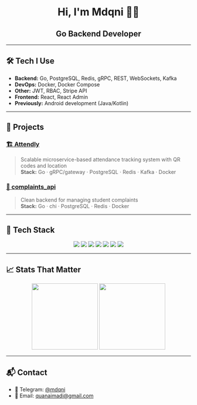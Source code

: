 <h1 align="center">Hi, I'm Mdqni 👨‍💻</h1>
<h2 align="center">Go Backend Developer</h2>

---

## 🛠️ Tech I Use

- **Backend:** Go, PostgreSQL, Redis, gRPC, REST, WebSockets, Kafka
- **DevOps:** Docker, Docker Compose
- **Other:** JWT, RBAC, Stripe API
- **Frontend:** React, React Admin
- **Previously:** Android development (Java/Kotlin)

---

## 🚀 Projects

### [🏗️ Attendly](https://github.com/mdqni/Attendly)
> Scalable microservice-based attendance tracking system with QR codes and location  
> **Stack:** Go · gRPC/gateway · PostgreSQL · Redis · Kafka · Docker

### [📣 complaints_api](https://github.com/mdqni/complaints_api)
> Clean backend for managing student complaints  
> **Stack:** Go · chi · PostgreSQL · Redis · Docker

---

## 🧰 Tech Stack

<p align="center">
  <img src="https://img.shields.io/badge/Go-%2300ADD8.svg?style=for-the-badge&logo=go&logoColor=white" />
  <img src="https://img.shields.io/badge/PostgreSQL-%23336791.svg?style=for-the-badge&logo=postgresql&logoColor=white" />
  <img src="https://img.shields.io/badge/gRPC-%230674C1.svg?style=for-the-badge&logo=grpc&logoColor=white" />
  <img src="https://img.shields.io/badge/Redis-%23DC382D.svg?style=for-the-badge&logo=redis&logoColor=white" />
  <img src="https://img.shields.io/badge/Kafka-%23000000.svg?style=for-the-badge&logo=apache-kafka&logoColor=white" />
  <img src="https://img.shields.io/badge/Docker-%232496ED.svg?style=for-the-badge&logo=docker&logoColor=white" />
  <img src="https://img.shields.io/badge/GitHub_Actions-%232671E5.svg?style=for-the-badge&logo=github-actions&logoColor=white" />
</p>

---

## 📈 Stats That Matter

<p align="center">
  <img src="https://github-readme-stats.vercel.app/api?username=mdqni&show_icons=true&theme=radical" height="180" />
  <img src="https://github-readme-stats.vercel.app/api/top-langs/?username=mdqni&layout=compact&theme=radical" height="180"/>
</p>

---

## 📬 Contact

- 💬 Telegram: [@mdqni](https://t.me/mdqni)
- 📧 Email: quanaimadi@gmail.com
